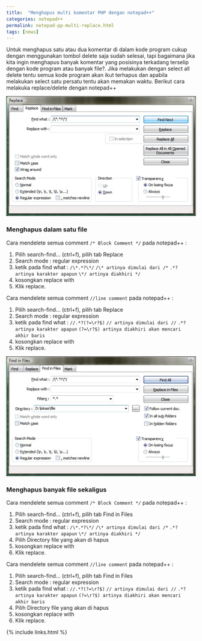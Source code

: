 ```yaml
---
title:  "Menghapus multi komentar PHP dengan notepad++"
categories: notepad++
permalink: notepad-pp-multi-replace.html
tags: [news]
---
```




Untuk menghapus satu atau dua komentar di dalam kode program cukup dengan menggunakan tombol delete saja sudah selesai, tapi bagaimana jika kita ingin menghapus banyak komentar yang posisinya terkadang terselip dengan kode program atau banyak file?. Jika melakukan dengan select all delete tentu semua kode program akan ikut terhapus dan apabila melakukan select satu persatu tentu akan memakan waktu. Berikut cara melakuka replace/delete dengan notepad++

![notepad++ replace](images/notepad-replace.JPG)

### Menghapus dalam satu file

Cara mendelete semua comment `/* Block Comment */` pada notepad++ :

1. Pilih search-find... (ctrl+f), pilih tab Replace
2. Search mode : regular expression
3. ketik pada find what : `/\*.*?\*/`
  `/\* artinya dimulai dari /*`
  `.*? artinya karakter apapun`
  `\*/ artinya diakhiri */`
4. kosongkan replace with
5. Klik replace.

Cara mendelete semua comment `//line comment` pada notepad++ :

1. Pilih search-find... (ctrl+f), pilih tab Replace
2. Search mode : regular expression
3. ketik pada find what : `//.*?(?=\r?$)`
  `// artinya dimulai dari //`
  `.*? artinya karakter apapun`
  `(?=\r?$) artinya diakhiri akan mencari akhir baris`
4. kosongkan replace with
5. Klik replace.

![notepad++ replace multi file](images/notepad-replace-multi-file.jpg)

### Menghapus banyak file sekaligus

Cara mendelete semua comment `/* Block Comment */` pada notepad++ :

1. Pilih search-find... (ctrl+f), pilih tab Find in Files
2. Search mode : regular expression
3. ketik pada find what : `/\*.*?\*/`
  `/\* artinya dimulai dari /*`
  `.*? artinya karakter apapun`
  `\*/ artinya diakhiri */`
4. Pilih Directory file yang akan di hapus
5. kosongkan replace with
6. Klik replace.

Cara mendelete semua comment `//line comment` pada notepad++ :

1. Pilih search-find... (ctrl+f), pilih tab Find in Files
2. Search mode : regular expression
3. ketik pada find what : `//.*?(?=\r?$)`
  `// artinya dimulai dari //`
  `.*? artinya karakter apapun`
  `(?=\r?$) artinya diakhiri akan mencari akhir baris`
4. Pilih Directory file yang akan di hapus
5. kosongkan replace with
6. Klik replace.

{% include links.html %}
